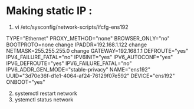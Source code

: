 # Making static IP :
1) vi /etc/sysconfig/network-scripts/ifcfg-ens192

  TYPE="Ethernet"
  PROXY_METHOD="none"
  BROWSER_ONLY="no"
  BOOTPROTO=none           change
  IPADDR=192.168.1.122     change 
  NETMASK=255.255.255.0    change 
  GATEWAY=192.168.1.1
  DEFROUTE="yes"
  IPV4_FAILURE_FATAL="no"
  IPV6INIT="yes"
  IPV6_AUTOCONF="yes"
  IPV6_DEFROUTE="yes"
  IPV6_FAILURE_FATAL="no"
  IPV6_ADDR_GEN_MODE="stable-privacy"
  NAME="ens192"
  UUID="3d70e36f-d1e1-4064-af24-76129f07e592"
  DEVICE="ens192"
  ONBOOT="yes"

2) systemctl restart network
3) ystemctl status network
